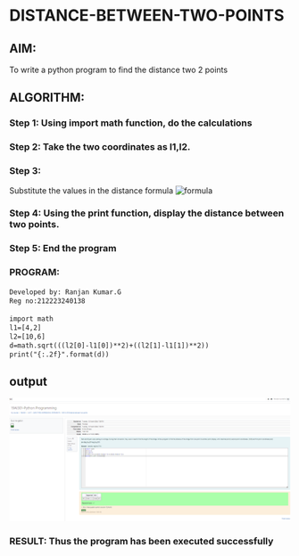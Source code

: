 # DISTANCE-BETWEEN-TWO-POINTS

## AIM:
To write a python program to find the distance two 2 points
## ALGORITHM:
### Step 1: Using import math function, do the calculations
### Step 2:  Take the two coordinates as l1,l2.
### Step 3: 
Substitute the values in the distance formula  ![formula](/formula.JPG)
### Step 4:  Using the print function, display the distance between two points.
### Step 5:  End the program
### PROGRAM:
```
Developed by: Ranjan Kumar.G
Reg no:212223240138

import math
l1=[4,2]
l2=[10,6]
d=math.sqrt(((l2[0]-l1[0])**2)+((l2[1]-l1[1])**2))
print("{:.2f}".format(d))

```
## output
![alt text](image.png)
  



### RESULT: Thus the program has been executed successfully
